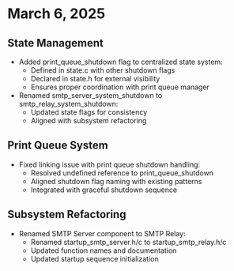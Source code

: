 # March 6, 2025

## State Management

- Added print_queue_shutdown flag to centralized state system:
  - Defined in state.c with other shutdown flags
  - Declared in state.h for external visibility
  - Ensures proper coordination with print queue manager
- Renamed smtp_server_system_shutdown to smtp_relay_system_shutdown:
  - Updated state flags for consistency
  - Aligned with subsystem refactoring

## Print Queue System

- Fixed linking issue with print queue shutdown handling:
  - Resolved undefined reference to print_queue_shutdown
  - Aligned shutdown flag naming with existing patterns
  - Integrated with graceful shutdown sequence

## Subsystem Refactoring

- Renamed SMTP Server component to SMTP Relay:
  - Renamed startup_smtp_server.h/c to startup_smtp_relay.h/c
  - Updated function names and documentation
  - Updated startup sequence initialization
